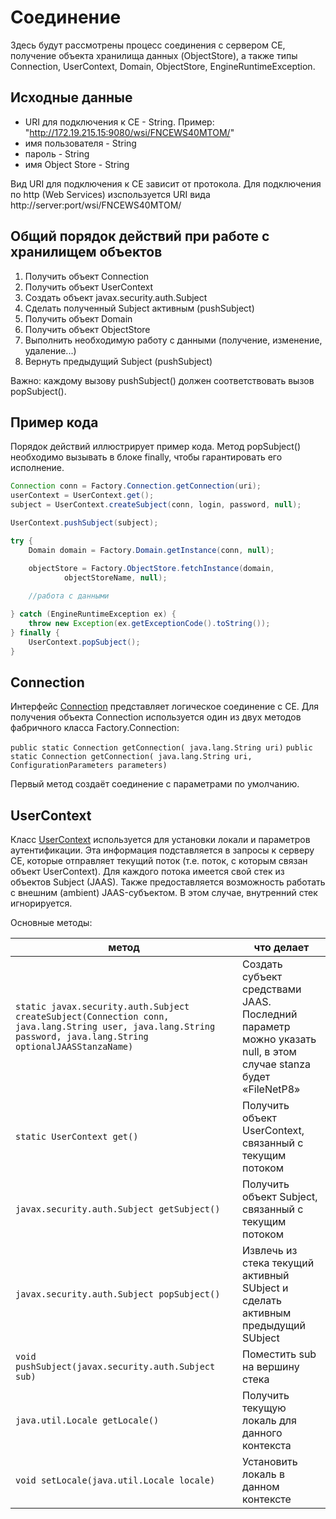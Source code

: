 # Соединение

Здесь будут рассмотрены процесс соединения с сервером CE, получение объекта хранилища данных (ObjectStore), а также типы Connection, UserContext, Domain, ObjectStore, EngineRuntimeException.

## Исходные данные

* URI для подключения к CE - String. Пример: "http://172.19.215.15:9080/wsi/FNCEWS40MTOM/"
*	имя пользователя - String
*	пароль - String
*	имя Object Store - String

Вид URI для подключения к CE зависит от протокола. Для подключения по http (Web Services) изспользуется URI вида http://server:port/wsi/FNCEWS40MTOM/

## Общий порядок действий при работе с хранилищем объектов

1. Получить объект Connection
2. Получить объект UserContext
3. Создать объект javax.security.auth.Subject
4. Сделать полученный Subject активным (pushSubject)
5. Получить объект Domain
6. Получить объект ObjectStore
7. Выполнить необходимую работу с данными (получение, изменение, удаление...)
8. Вернуть предыдущий Subject (pushSubject)

Важно: каждому вызову pushSubject() должен соответствовать вызов popSubject().

## Пример кода

Порядок действий иллюстрирует пример кода. 
Метод popSubject() необходимо вызывать в блоке finally, чтобы гарантировать его исполнение.

```java
Connection conn = Factory.Connection.getConnection(uri);
userContext = UserContext.get();
subject = UserContext.createSubject(conn, login, password, null);

UserContext.pushSubject(subject);

try {
    Domain domain = Factory.Domain.getInstance(conn, null);

    objectStore = Factory.ObjectStore.fetchInstance(domain,
            objectStoreName, null);
            
    //работа с данными

} catch (EngineRuntimeException ex) {
    throw new Exception(ex.getExceptionCode().toString());
} finally {
    UserContext.popSubject();
}
```

## Connection

Интерфейс [Connection](https://www.ibm.com/support/knowledgecenter/en/SSNW2F_5.1.0/com.ibm.p8.ce.dev.java.doc/com/filenet/api/core/Connection.html) представляет логическое соединение с CE. Для получения объекта Connection используется один из двух методов фабричного класса Factory.Connection:

`public static Connection getConnection( java.lang.String uri)`
`public static Connection getConnection( java.lang.String uri, ConfigurationParameters parameters)`

Первый метод создаёт соединение с параметрами по умолчанию.

## UserContext

Класс [UserContext](https://www.ibm.com/support/knowledgecenter/SSNW2F_5.2.1/com.ibm.p8.ce.dev.java.doc/com/filenet/api/util/UserContext.html) используется для установки локали и параметров аутентификации. Эта информация подставляется в запросы к серверу CE, которые отправляет текущий поток (т.е. поток, с которым связан объект UserContext). 
Для каждого потока имеется свой стек из объектов Subject (JAAS). Также предоставляется возможность работать с внешним (ambient) JAAS-субъектом. В этом случае, внутренний стек игнорируется.

Основные методы:

метод | что делает
------------ | -------------
`static javax.security.auth.Subject createSubject(Connection conn, java.lang.String user, java.lang.String password, java.lang.String optionalJAASStanzaName)` | Создать субъект средствами JAAS. Последний параметр можно указать null, в этом случае stanza будет «FileNetP8»
`static UserContext get()` | Получить объект UserContext, связанный с текущим потоком
`javax.security.auth.Subject getSubject()` | Получить объект Subject, связанный с текущим потоком
`javax.security.auth.Subject popSubject()` | Извлечь из стека текущий активный SUbject и сделать активным предыдущий SUbject
`void pushSubject(javax.security.auth.Subject sub)` | Поместить sub на вершину стека
`java.util.Locale getLocale()` | Получить текущую локаль для данного контекста
`void setLocale(java.util.Locale locale)` | Установить локаль в данном контексте





